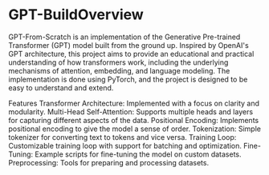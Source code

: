 # GPT-BuildOverview
GPT-From-Scratch is an implementation of the Generative Pre-trained Transformer (GPT) model built from the ground up. Inspired by OpenAI's GPT architecture, this project aims to provide an educational and practical understanding of how transformers work, including the underlying mechanisms of attention, embedding, and language modeling. The implementation is done using PyTorch, and the project is designed to be easy to understand and extend.

Features
Transformer Architecture: Implemented with a focus on clarity and modularity.
Multi-Head Self-Attention: Supports multiple heads and layers for capturing different aspects of the data.
Positional Encoding: Implements positional encoding to give the model a sense of order.
Tokenization: Simple tokenizer for converting text to tokens and vice versa.
Training Loop: Customizable training loop with support for batching and optimization.
Fine-Tuning: Example scripts for fine-tuning the model on custom datasets.
Preprocessing: Tools for preparing and processing datasets.
